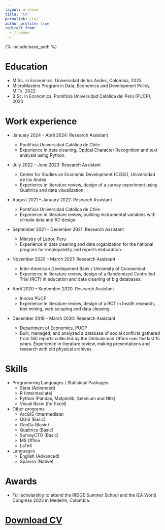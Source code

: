 ```yaml
---
layout: archive
title: "CV"
permalink: /cv/
author_profile: true
redirect_from:
  - /resume
---
```


{% include base_path %}

Education
======
* M.Sc. in Economics, Universidad de los Andes, Colombia, 2025
* MicroMasters Program in Data, Economics and Development Policy, MITx, 2022
* B.Sc. in Economics, Pontificia Universidad Católica del Perú (PUCP), 2020

Work experience
======
* January 2024 – April 2024: Research Assistant
  * Pontificia Universidad Católica de Chile
  * Experience in data cleaning, Optical Character Recognition and text analysis using Python.

* July 2022 – June 2023: Research Assistant
  * Center for Studies on Economic Development (CEDE), Universidad de los Andes
  * Experience in literature review, design of a survey experiment using Qualtrics and data visualization.

* August 2021 – January 2022: Research Assistant
  * Pontificia Universidad Católica de Chile
  * Experience in literature review, building instrumental variables with climate data and RD design. 

* September 2021 – December 2021: Research Assistant
  * Ministry of Labor, Peru
  * Experience in data cleaning and data organization for the national program for employability and reports elaboration.

* November 2020 – March 2021: Research Assistant
  * Inter-American Development Bank / University of Connecticut
  * Experience in literature review, design of a Randomized Controlled Trial (RCT) in education and data cleaning of big databases.  

* April 2020 – September 2020: Research Assistant
  * Innova PUCP
  * Experience in literature review, design of a RCT in health research, text mining, web scraping and data cleaning. 

* December 2018 – March 2020: Research Assistant
  * Department of Economics, PUCP
  * Built, managed, and analyzed a database of social conflicts gathered from 180 reports collected by the Ombudsman Office over the last 15 years. Experience in literature review, making presentations and research with old physical archives. 


  
Skills
======
* Programming Languages / Statistical Packages
  * Stata (Advanced)
  * R (Intermediate)
  * Python (Pandas, Matplotlib, Selenium and Nltk)
  * Visual Basic (for Excel)
* Other programs
  * ArcGIS (Intermediate)
  * QGIS (Basic)
  * GeoDa (Basic)
  * Qualtrics (Basic)
  * SurveyCTO (Basic)
  * MS Office
  * LaTeX
* Languages
  * English (Advanced)
  * Spanish (Native)

Awards
======
* Full scholarship to attend the RIDGE Summer School and the IEA World Congress 2023 in Medellin, Colombia.

[Download CV](https://drive.google.com/file/d/1BHZVhye217SNtMKSkqOGfzNo6-I_n-fW/view?usp=sharing)
======

